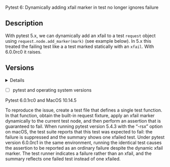 Pytest 6: Dynamically adding xfail marker in test no longer ignores failure

## Description

With pytest 5.x, we can dynamically add an xfail to a test `request` object using `request.node.add_marker(mark)` (see example below). In 5.x this treated the failing test like a a test marked statically with an `xfail`. With 6.0.0rc0 it raises. 

## Versions

<details>

```
$ pip list
Package                       Version                         Location                                                      
----------------------------- ------------------------------- --------------------------------------------------------------
a                             1.0                             
aioftp                        0.13.0                          
aiohttp                       3.6.2                           
… (other packages omitted for brevity) …
zope.interface                4.7.1                           
```

</details>

- [ ] pytest and operating system versions

Pytest 6.0.1rc0 and MacOS 10.14.5

To reproduce the issue, create a test file that defines a single test function. In that function, obtain the built-in request fixture, apply an xfail marker dynamically to the current test node, and then perform an assertion that is guaranteed to fail. When running pytest version 5.4.3 with the “-rsx” option on macOS, the test suite reports that this test was expected to fail: the failure is suppressed and the summary shows one xfailed test. Under pytest version 6.0.0rc1 in the same environment, running the identical test causes the assertion to be reported as an ordinary failure despite the dynamic xfail marker. The test runner indicates a failure rather than an xfail, and the summary reflects one failed test instead of one xfailed.